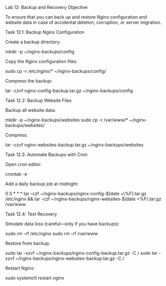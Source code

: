 Lab 12: Backup and Recovery
Objective

To ensure that you can back up and restore Nginx configuration and website data in case of accidental deletion, corruption, or server migration.

Task 12.1: Backup Nginx Configuration

Create a backup directory:

mkdir -p ~/nginx-backups/config


Copy the Nginx configuration files:

sudo cp -r /etc/nginx/* ~/nginx-backups/config/


Compress the backup:

tar -czvf nginx-config-backup.tar.gz ~/nginx-backups/config

Task 12.2: Backup Website Files

Backup all website data:

mkdir -p ~/nginx-backups/websites
sudo cp -r /var/www/* ~/nginx-backups/websites/


Compress:

tar -czvf nginx-websites-backup.tar.gz ~/nginx-backups/websites

Task 12.3: Automate Backups with Cron

Open cron editor:

crontab -e


Add a daily backup job at midnight:

0 0 * * * tar -czf ~/nginx-backups/nginx-config-$(date +\%F).tar.gz /etc/nginx && tar -czf ~/nginx-backups/nginx-websites-$(date +\%F).tar.gz /var/www

Task 12.4: Test Recovery

Simulate data loss (careful—only if you have backups):

sudo rm -rf /etc/nginx
sudo rm -rf /var/www


Restore from backup:

sudo tar -xzvf ~/nginx-backups/nginx-config-backup.tar.gz -C /
sudo tar -xzvf ~/nginx-backups/nginx-websites-backup.tar.gz -C /


Restart Nginx:

sudo systemctl restart nginx
